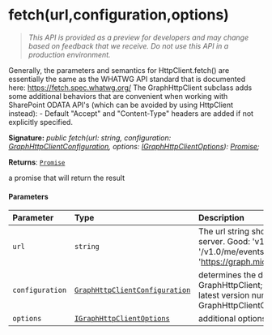 # fetch(url,configuration,options)

> _This API is provided as a preview for developers and may change based on feedback that we receive.  Do not use this API in a production environment._

Generally, the parameters and semantics for HttpClient.fetch() are essentially the same as the WHATWG API standard that is documented here: https://fetch.spec.whatwg.org/ The GraphHttpClient subclass adds some additional behaviors that are convenient when working with SharePoint ODATA API's (which can be avoided by using HttpClient instead): - Default "Accept" and "Content-Type" headers are added if not explicitly specified.

**Signature:** _public fetch(url: string,
    configuration: [GraphHttpClientConfiguration](../../sp-http/class/graphhttpclientconfiguration.md),
    options: [IGraphHttpClientOptions](../../sp-http/interface/igraphhttpclientoptions.md)): [Promise](../../web-apis/class/promise.md)<GraphHttpClientResponse>;_

**Returns**: [`Promise`](../../web-apis/class/promise.md)<GraphHttpClientResponse>



a promise that will return the result

#### Parameters


| Parameter	   | Type    | Description |
|:-------------|:---------------|:------------|
| `url`    | `string` | The url string should be relative to the graph server. Good: 'v1.0/me/events' Bad: '/v1.0/me/events', 'https://graph.microsoft.com/v1.0/me/events' |
| `configuration`    | [`GraphHttpClientConfiguration`](../../sp-http/class/graphhttpclientconfiguration.md) | determines the default behavior of GraphHttpClient; normally this should be the latest version number from GraphHttpClientConfigurations |
| `options`    | [`IGraphHttpClientOptions`](../../sp-http/interface/igraphhttpclientoptions.md) | additional options that affect the request |


